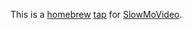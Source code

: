 This is a [homebrew][homebrew] [tap] for [SlowMoVideo].

[homebrew]: http://brew.sh/
[tap]: https://github.com/Homebrew/homebrew/blob/master/share/doc/homebrew/brew-tap.md
[SlowMoVideo]: https://github.com/slowmoVideo/slowmoVideo
